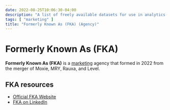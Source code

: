 ```yaml
---
date: 2022-08-25T10:06:30-04:00
description: "A list of freely available datasets for use in analytics and machine learning"
tags: [ "marketing" ]
title: "Formerly Known As (FKA) (Agency)"
---
```


# Formerly Known As (FKA)

**Formerly Known As (FKA)** is a [marketing](marketing.md) agency that formed in 2022 from the merger of Moxie, MRY, Rauxa, and Level.

## FKA resources

* [Official FKA Website](https://www.wearefka.com/)
* [FKA on LinkedIn](https://www.linkedin.com/company/formerly-known-as/)
